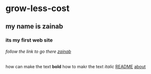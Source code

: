 # grow-less-cost
## my name is zainab
### its my first web site
###### follow the link to go there [zainab](http://www.facebook.com)
how can make the text **bold**
how to makr the text *italic*
[README](https://zainabalkhdour.github.io/grow-less-cost/README)
[about](https://zainabalkhdour.github.io/grow-less-cost/about)
